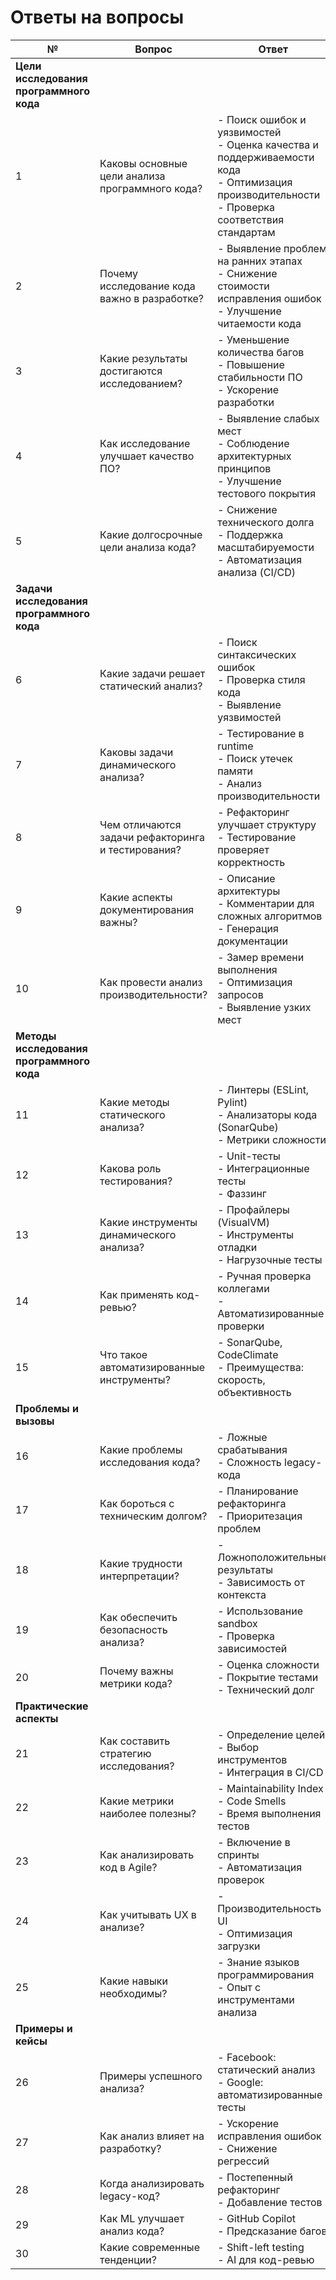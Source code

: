 <h1> Ответы на вопросы </h1>

| № | Вопрос | Ответ |
|---|--------|-------|
| **Цели исследования программного кода** |
| 1 | Каковы основные цели анализа программного кода? | - Поиск ошибок и уязвимостей<br>- Оценка качества и поддерживаемости кода<br>- Оптимизация производительности<br>- Проверка соответствия стандартам |
| 2 | Почему исследование кода важно в разработке? | - Выявление проблем на ранних этапах<br>- Снижение стоимости исправления ошибок<br>- Улучшение читаемости кода |
| 3 | Какие результаты достигаются исследованием? | - Уменьшение количества багов<br>- Повышение стабильности ПО<br>- Ускорение разработки |
| 4 | Как исследование улучшает качество ПО? | - Выявление слабых мест<br>- Соблюдение архитектурных принципов<br>- Улучшение тестового покрытия |
| 5 | Какие долгосрочные цели анализа кода? | - Снижение технического долга<br>- Поддержка масштабируемости<br>- Автоматизация анализа (CI/CD) |
| **Задачи исследования программного кода** |
| 6 | Какие задачи решает статический анализ? | - Поиск синтаксических ошибок<br>- Проверка стиля кода<br>- Выявление уязвимостей |
| 7 | Каковы задачи динамического анализа? | - Тестирование в runtime<br>- Поиск утечек памяти<br>- Анализ производительности |
| 8 | Чем отличаются задачи рефакторинга и тестирования? | - Рефакторинг улучшает структуру<br>- Тестирование проверяет корректность |
| 9 | Какие аспекты документирования важны? | - Описание архитектуры<br>- Комментарии для сложных алгоритмов<br>- Генерация документации |
| 10 | Как провести анализ производительности? | - Замер времени выполнения<br>- Оптимизация запросов<br>- Выявление узких мест |
| **Методы исследования программного кода** |
| 11 | Какие методы статического анализа? | - Линтеры (ESLint, Pylint)<br>- Анализаторы кода (SonarQube)<br>- Метрики сложности |
| 12 | Какова роль тестирования? | - Unit-тесты<br>- Интеграционные тесты<br>- Фаззинг |
| 13 | Какие инструменты динамического анализа? | - Профайлеры (VisualVM)<br>- Инструменты отладки<br>- Нагрузочные тесты |
| 14 | Как применять код-ревью? | - Ручная проверка коллегами<br>- Автоматизированные проверки |
| 15 | Что такое автоматизированные инструменты? | - SonarQube, CodeClimate<br>- Преимущества: скорость, объективность |
| **Проблемы и вызовы** |
| 16 | Какие проблемы исследования кода? | - Ложные срабатывания<br>- Сложность legacy-кода |
| 17 | Как бороться с техническим долгом? | - Планирование рефакторинга<br>- Приоритезация проблем |
| 18 | Какие трудности интерпретации? | - Ложноположительные результаты<br>- Зависимость от контекста |
| 19 | Как обеспечить безопасность анализа? | - Использование sandbox<br>- Проверка зависимостей |
| 20 | Почему важны метрики кода? | - Оценка сложности<br>- Покрытие тестами<br>- Технический долг |
| **Практические аспекты** |
| 21 | Как составить стратегию исследования? | - Определение целей<br>- Выбор инструментов<br>- Интеграция в CI/CD |
| 22 | Какие метрики наиболее полезны? | - Maintainability Index<br>- Code Smells<br>- Время выполнения тестов |
| 23 | Как анализировать код в Agile? | - Включение в спринты<br>- Автоматизация проверок |
| 24 | Как учитывать UX в анализе? | - Производительность UI<br>- Оптимизация загрузки |
| 25 | Какие навыки необходимы? | - Знание языков программирования<br>- Опыт с инструментами анализа |
| **Примеры и кейсы** |
| 26 | Примеры успешного анализа? | - Facebook: статический анализ<br>- Google: автоматизированные тесты |
| 27 | Как анализ влияет на разработку? | - Ускорение исправления ошибок<br>- Снижение регрессий |
| 28 | Когда анализировать legacy-код? | - Постепенный рефакторинг<br>- Добавление тестов |
| 29 | Как ML улучшает анализ кода? | - GitHub Copilot<br>- Предсказание багов |
| 30 | Какие современные тенденции? | - Shift-left testing<br>- AI для код-ревью |
